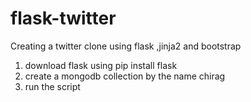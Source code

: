 # flask-twitter
Creating a twitter clone using flask ,jinja2 and bootstrap
1. download flask using pip install flask
2. create a mongodb collection by the name chirag
3. run the script
